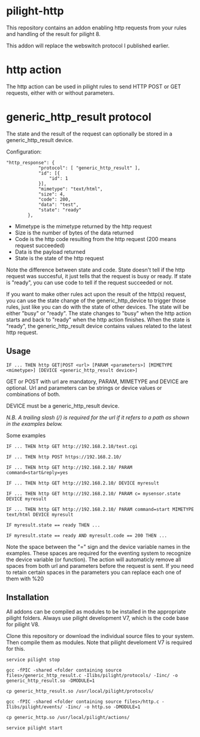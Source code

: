 # pilight-http
This repository contains an addon enabling http requests from your rules and handling of the result for pilight 8.

This addon will replace the webswitch protocol I published earlier.

# http action
The http action can be used in pilight rules to send HTTP POST or GET requests, either with or without parameters. 

# generic_http_result protocol
The state and the result of the request can optionally be stored in a generic_http_result device.

Configuration:
```
"http_response": {
			"protocol": [ "generic_http_result" ],
			"id": [{
				"id": 1
			}],
			"mimetype": "text/html",
			"size": 4,
			"code": 200,
			"data": "test",
			"state": "ready"
		},
```
* Mimetype is the mimetype returned by the http request
* Size is the number of bytes of the data returned
* Code is the http code resulting from the http request (200 means request succeeded)
* Data is the payload returned
* State is the state of the http request

Note the difference between state and code. State doesn't tell if the http request was succesful, it just tells that the request is busy or ready. If state is "ready", you can use code to tell if the request succeeded or not.

If you want to make other rules act upon the result of the http(s) request, you can use the state change of the generic_http_device to trigger those rules, just like you can do with the state of other devices. 
The state will be either "busy" or "ready". The state changes to "busy"  when the http action starts and back to "ready" when the http action finishes. When the state is "ready", the generic_http_result device contains values related to the latest http request.


## Usage
```
IF ... THEN http GET|POST <url> [PARAM <parameters>] [MIMETYPE <mimetype>] [DEVICE <generic_http_result device>]
```
GET or POST  with url are mandatory, PARAM, MIMETYPE and DEVICE are optional.
Url and parameters can be strings or device values or combinations of both.

DEVICE must be a generic_http_result device.

*N.B. A trailing slash (/) is required for the url if it refers to a path as shown in the examples below.*

Some examples

```
IF ... THEN http GET http://192.168.2.10/test.cgi

IF ... THEN http POST https://192.168.2.10/ 

IF ... THEN http GET http://192.168.2.10/ PARAM command=start&reply=yes

IF ... THEN http GET http://192.168.2.10/ DEVICE myresult

IF ... THEN http GET http://192.168.2.10/ PARAM c= mysensor.state DEVICE myresult

IF ... THEN http GET http://192.168.2.10/ PARAM command=start MIMETYPE text/html DEVICE myresult

IF myresult.state == ready THEN ...

IF myresult.state == ready AND myresult.code == 200 THEN ...
```
Note the space between the "=" sign and the device variable names in the examples. These spaces are required for the eventing system to recognize the device variable (or function). 
The action will automaticly remove all spaces from both url and parameters before the request is sent. If you need to retain certain spaces in the parameters you can replace each one of them with %20

## Installation
All addons can be compiled as modules to be installed in the appropriate pilight folders. 
Always use pilight development V7, which is the code base for pilight V8.

Clone this repository or download the individual source files to your system.
Then compile them as modules. Note that pilight develoment V7 is required for this.
```
service pilight stop

gcc -fPIC -shared <folder containing source files>/generic_http_result.c -Ilibs/pilight/protocols/ -Iinc/ -o generic_http_result.so -DMODULE=1
 
cp generic_http_result.so /usr/local/pilight/protocols/
 
gcc -fPIC -shared <folder containing source files>/http.c -Ilibs/pilight/events/ -Iinc/ -o http.so -DMODULE=1
 
cp generic_http.so /usr/local/pilight/actions/ 

service pilight start
 
```
